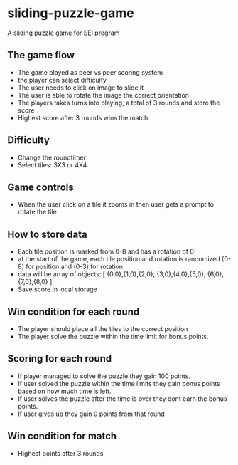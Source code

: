 # sliding-puzzle-game
A sliding puzzle game for SEI program

## The game flow
* The game played as peer vs peer scoring system
* the player can select difficulty
* The user needs to click on image to slide it
* The user is able to rotate the image the correct orientation
* The players takes turns into playing, a total of 3 rounds and store the score
* Highest score after 3 rounds wins the match

## Difficulty
* Change the roundtimer
* Select tiles: 3X3 or 4X4

## Game controls
* When the user click on a tile it zooms in then user gets a prompt to rotate the tile

## How to store data
* Each tile position is marked from 0-8 and has a rotation of 0
* at the start of the game, each tile position and rotation is randomized (0-8) for position and (0-3) for rotation
* data will be array of objects:
    [
        {0,0},{1,0},{2,0},
        {3,0},{4,0},{5,0},
        {6,0},{7,0},{8,0}
     ]
* Save score in local storage

## Win condition for each round
* The player should place all the tiles to the correct position
* The player solve the puzzle within the time limit for bonus points.

## Scoring for each round
* If player managed to solve the puzzle they gain 100 points.
* If user solved the puzzle within the time limits they gain bonus points based on how much time is left.
* If user solves the puzzle after the time is over they dont earn the bonus points.
* If user gives up they gain 0 points from that round

## Win condition for match
* Highest points after 3 rounds